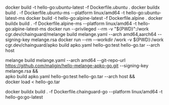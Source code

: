 docker build -t hello-go:ubuntu-latest -f Dockerfile.ubuntu .
docker buildx build . -f Dockerfile.ubuntu-ms --platform linux/amd64 -t hello-go:ubuntu-latest-ms
docker build -t hello-go:alpine-latest -f Dockerfile.alpine .
docker buildx build . -f Dockerfile.alpine-ms --platform linux/amd64 -t hello-go:alpine-latest-ms
docker run --privileged --rm -v "${PWD}":/work   cgr.dev/chainguard/melange build melange.yaml   --arch amd64,aarch64   --signing-key melange.rsa
docker run --rm --workdir /work -v ${PWD}:/work cgr.dev/chainguard/apko   build apko.yaml hello-go:test hello-go.tar --arch host

melange build melange.yaml --arch amd64 --git-repo-url https://github.com/maligin/hello-melange-apko-go.git --signing-key melange.rsa && \
 apko build apko.yaml hello-go:test hello-go.tar --arch host && \
 docker load < hello-go.tar

docker buildx build . -f Dockerfile.chainguard-go --platform linux/amd64 -t hello-go:go-latest 
